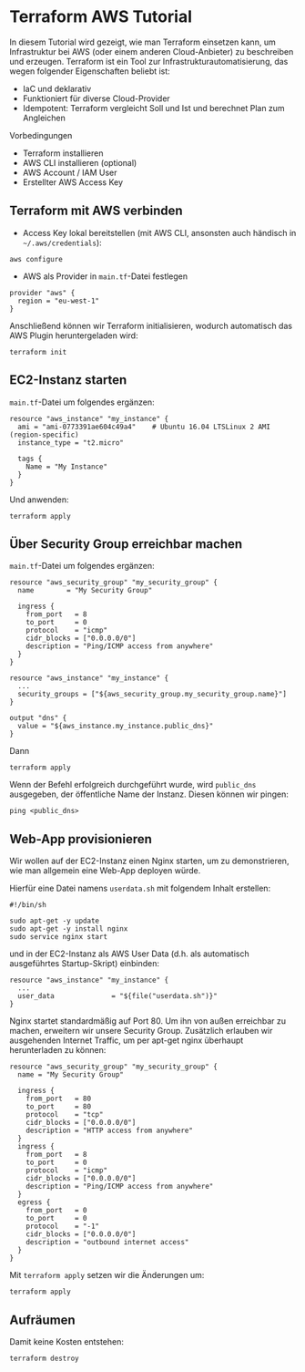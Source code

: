 # Terraform AWS Tutorial

In diesem Tutorial wird gezeigt, wie man Terraform einsetzen kann, um Infrastruktur bei AWS (oder einem anderen Cloud-Anbieter) zu beschreiben und erzeugen. Terraform ist ein Tool zur Infrastrukturautomatisierung, das wegen folgender Eigenschaften beliebt ist:

- IaC und deklarativ
- Funktioniert für diverse Cloud-Provider
- Idempotent: Terraform vergleicht Soll und Ist und berechnet Plan zum Angleichen


Vorbedingungen

- Terraform installieren
- AWS CLI installieren (optional)
- AWS Account / IAM User
- Erstellter AWS Access Key


## Terraform mit AWS verbinden

- Access Key lokal bereitstellen (mit AWS CLI, ansonsten auch händisch in `~/.aws/credentials`):
````
aws configure
````
- AWS als Provider in `main.tf`-Datei festlegen
````
provider "aws" {
  region = "eu-west-1"
}
````

Anschließend können wir Terraform initialisieren, wodurch automatisch das AWS Plugin heruntergeladen wird:

    terraform init


## EC2-Instanz starten

`main.tf`-Datei um folgendes ergänzen:
````
resource "aws_instance" "my_instance" {
  ami = "ami-0773391ae604c49a4"    # Ubuntu 16.04 LTSLinux 2 AMI (region-specific)
  instance_type = "t2.micro"

  tags {
    Name = "My Instance"
  }
}
````

Und anwenden:

    terraform apply



## Über Security Group erreichbar machen

`main.tf`-Datei um folgendes ergänzen:
````
resource "aws_security_group" "my_security_group" {
  name        = "My Security Group"

  ingress {
    from_port   = 8
    to_port     = 0
    protocol    = "icmp"
    cidr_blocks = ["0.0.0.0/0"]
    description = "Ping/ICMP access from anywhere"
  }
}

resource "aws_instance" "my_instance" {
  ...
  security_groups = ["${aws_security_group.my_security_group.name}"]
}

output "dns" {
  value = "${aws_instance.my_instance.public_dns}"
}
````

Dann

    terraform apply


Wenn der Befehl erfolgreich durchgeführt wurde, wird `public_dns` ausgegeben, der öffentliche Name der Instanz. Diesen können wir pingen:

    ping <public_dns>


## Web-App provisionieren

Wir wollen auf der EC2-Instanz einen Nginx starten, um zu demonstrieren, wie man allgemein eine Web-App deployen würde.

Hierfür eine Datei namens `userdata.sh` mit folgendem Inhalt erstellen:

````
#!/bin/sh

sudo apt-get -y update
sudo apt-get -y install nginx
sudo service nginx start
````

und in der EC2-Instanz als AWS User Data (d.h. als automatisch ausgeführtes Startup-Skript) einbinden:

````
resource "aws_instance" "my_instance" {
  ...
  user_data              = "${file("userdata.sh")}"
}
````

Nginx startet standardmäßig auf Port 80. Um ihn von außen erreichbar zu machen, erweitern wir unsere Security Group. Zusätzlich erlauben wir ausgehenden Internet Traffic, um per apt-get nginx überhaupt herunterladen zu können:

````
resource "aws_security_group" "my_security_group" {
  name = "My Security Group"

  ingress {
    from_port   = 80
    to_port     = 80
    protocol    = "tcp"
    cidr_blocks = ["0.0.0.0/0"]
    description = "HTTP access from anywhere"
  }
  ingress {
    from_port   = 8
    to_port     = 0
    protocol    = "icmp"
    cidr_blocks = ["0.0.0.0/0"]
    description = "Ping/ICMP access from anywhere"
  }
  egress {
    from_port   = 0
    to_port     = 0
    protocol    = "-1"
    cidr_blocks = ["0.0.0.0/0"]
    description = "outbound internet access"
  }
}
````

Mit `terraform apply` setzen wir die Änderungen um:

    terraform apply

## Aufräumen

Damit keine Kosten entstehen:

    terraform destroy